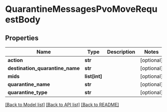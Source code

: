 # QuarantineMessagesPvoMoveRequestBody

## Properties
Name | Type | Description | Notes
------------ | ------------- | ------------- | -------------
**action** | **str** |  | [optional] 
**destination_quarantine_name** | **str** |  | [optional] 
**mids** | **list[int]** |  | [optional] 
**quarantine_name** | **str** |  | [optional] 
**quarantine_type** | **str** |  | [optional] 

[[Back to Model list]](../README.md#documentation-for-models) [[Back to API list]](../README.md#documentation-for-api-endpoints) [[Back to README]](../README.md)

